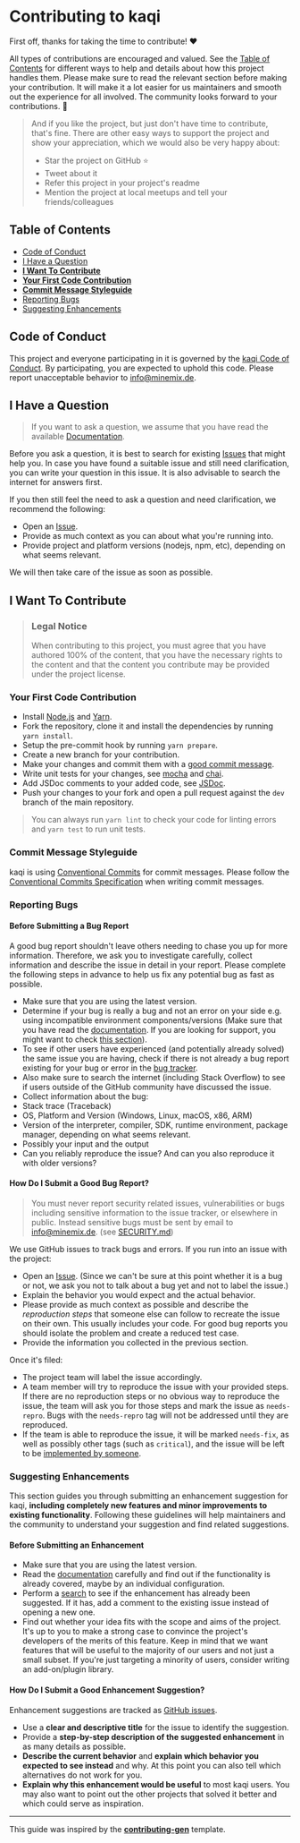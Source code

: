 <!-- omit in toc -->

# Contributing to kaqi

First off, thanks for taking the time to contribute! ❤️

All types of contributions are encouraged and valued. See the [Table of Contents](#table-of-contents) for different ways to help and details about how this project handles them. Please make sure to read the relevant section before making your contribution. It will make it a lot easier for us maintainers and smooth out the experience for all involved. The community looks forward to your contributions. 🎉

> And if you like the project, but just don't have time to contribute, that's fine. There are other easy ways to support the project and show your appreciation, which we would also be very happy about:
>
> - Star the project on GitHub ⭐
> - Tweet about it
> - Refer this project in your project's readme
> - Mention the project at local meetups and tell your friends/colleagues

<!-- omit in toc -->

## Table of Contents

- [Code of Conduct](#code-of-conduct)
- [I Have a Question](#i-have-a-question)
- <b>[I Want To Contribute](#i-want-to-contribute)</b>
- <b>[Your First Code Contribution](#your-first-code-contribution)</b>
- <b>[Commit Message Styleguide](#commit-message-styleguide)</b>
- [Reporting Bugs](#reporting-bugs)
- [Suggesting Enhancements](#suggesting-enhancements)

## Code of Conduct

This project and everyone participating in it is governed by the
[kaqi Code of Conduct](https://github.com/liquiddevelopmentnet/kaqi/blob/master/CODE_OF_CONDUCT.md).
By participating, you are expected to uphold this code. Please report unacceptable behavior
to info@minemix.de.

## I Have a Question

> If you want to ask a question, we assume that you have read the available [Documentation](https://github.com/liquiddevelopmentnet/kaqi/wiki).

Before you ask a question, it is best to search for existing [Issues](https://github.com/liquiddevelopmentnet/kaqi/issues) that might help you. In case you have found a suitable issue and still need clarification, you can write your question in this issue. It is also advisable to search the internet for answers first.

If you then still feel the need to ask a question and need clarification, we recommend the following:

- Open an [Issue](https://github.com/liquiddevelopmentnet/kaqi/issues/new).
- Provide as much context as you can about what you're running into.
- Provide project and platform versions (nodejs, npm, etc), depending on what seems relevant.

We will then take care of the issue as soon as possible.

## I Want To Contribute

> ### Legal Notice <!-- omit in toc -->
>
> When contributing to this project, you must agree that you have authored 100% of the content, that you have the necessary rights to the content and that the content you contribute may be provided under the project license.

### Your First Code Contribution

- Install [Node.js](https://nodejs.org/en/) and [Yarn](https://yarnpkg.com/).
- Fork the repository, clone it and install the dependencies by running `yarn install`.
- Setup the pre-commit hook by running `yarn prepare`.
- Create a new branch for your contribution.
- Make your changes and commit them with a [good commit message](#commit-messages).
- Write unit tests for your changes, see [mocha](https://mochajs.org/) and [chai](https://www.chaijs.com/).
- Add JSDoc comments to your added code, see [JSDoc](https://jsdoc.app/).
- Push your changes to your fork and open a pull request against the `dev` branch of the main repository.

> You can always run `yarn lint` to check your code for linting errors and `yarn test` to run unit tests.

### Commit Message Styleguide

kaqi is using [Conventional Commits](https://www.conventionalcommits.org/en/v1.0.0/) for commit messages. Please follow the [Conventional Commits Specification](https://www.conventionalcommits.org/en/v1.0.0/#summary) when writing commit messages.

### Reporting Bugs

<!-- omit in toc -->

#### Before Submitting a Bug Report

A good bug report shouldn't leave others needing to chase you up for more information. Therefore, we ask you to investigate carefully, collect information and describe the issue in detail in your report. Please complete the following steps in advance to help us fix any potential bug as fast as possible.

- Make sure that you are using the latest version.
- Determine if your bug is really a bug and not an error on your side e.g. using incompatible environment components/versions (Make sure that you have read the [documentation](https://github.com/liquiddevelopmentnet/kaqi/wiki/). If you are looking for support, you might want to check [this section](#i-have-a-question)).
- To see if other users have experienced (and potentially already solved) the same issue you are having, check if there is not already a bug report existing for your bug or error in the [bug tracker](https://github.com/liquiddevelopmentnet/kaqi/issues?q=label%3Abug).
- Also make sure to search the internet (including Stack Overflow) to see if users outside of the GitHub community have discussed the issue.
- Collect information about the bug:
- Stack trace (Traceback)
- OS, Platform and Version (Windows, Linux, macOS, x86, ARM)
- Version of the interpreter, compiler, SDK, runtime environment, package manager, depending on what seems relevant.
- Possibly your input and the output
- Can you reliably reproduce the issue? And can you also reproduce it with older versions?

<!-- omit in toc -->

#### How Do I Submit a Good Bug Report?

> You must never report security related issues, vulnerabilities or bugs including sensitive information to the issue tracker, or elsewhere in public. Instead sensitive bugs must be sent by email to info@minemix.de. (see [SECURITY.md](https://github.com/liquiddevelopmentnet/kaqi/security/policy))

We use GitHub issues to track bugs and errors. If you run into an issue with the project:

- Open an [Issue](https://github.com/liquiddevelopmentnet/kaqi/issues/new). (Since we can't be sure at this point whether it is a bug or not, we ask you not to talk about a bug yet and not to label the issue.)
- Explain the behavior you would expect and the actual behavior.
- Please provide as much context as possible and describe the _reproduction steps_ that someone else can follow to recreate the issue on their own. This usually includes your code. For good bug reports you should isolate the problem and create a reduced test case.
- Provide the information you collected in the previous section.

Once it's filed:

- The project team will label the issue accordingly.
- A team member will try to reproduce the issue with your provided steps. If there are no reproduction steps or no obvious way to reproduce the issue, the team will ask you for those steps and mark the issue as `needs-repro`. Bugs with the `needs-repro` tag will not be addressed until they are reproduced.
- If the team is able to reproduce the issue, it will be marked `needs-fix`, as well as possibly other tags (such as `critical`), and the issue will be left to be [implemented by someone](#your-first-code-contribution).

### Suggesting Enhancements

This section guides you through submitting an enhancement suggestion for kaqi, **including completely new features and minor improvements to existing functionality**. Following these guidelines will help maintainers and the community to understand your suggestion and find related suggestions.

<!-- omit in toc -->

#### Before Submitting an Enhancement

- Make sure that you are using the latest version.
- Read the [documentation](https://github.com/liquiddevelopmentnet/kaqi/wiki/) carefully and find out if the functionality is already covered, maybe by an individual configuration.
- Perform a [search](https://github.com/liquiddevelopmentnet/kaqi/issues) to see if the enhancement has already been suggested. If it has, add a comment to the existing issue instead of opening a new one.
- Find out whether your idea fits with the scope and aims of the project. It's up to you to make a strong case to convince the project's developers of the merits of this feature. Keep in mind that we want features that will be useful to the majority of our users and not just a small subset. If you're just targeting a minority of users, consider writing an add-on/plugin library.

<!-- omit in toc -->

#### How Do I Submit a Good Enhancement Suggestion?

Enhancement suggestions are tracked as [GitHub issues](https://github.com/liquiddevelopmentnet/kaqi/issues).

- Use a **clear and descriptive title** for the issue to identify the suggestion.
- Provide a **step-by-step description of the suggested enhancement** in as many details as possible.
- **Describe the current behavior** and **explain which behavior you expected to see instead** and why. At this point you can also tell which alternatives do not work for you.
- **Explain why this enhancement would be useful** to most kaqi users. You may also want to point out the other projects that solved it better and which could serve as inspiration.

<!-- omit in toc -->

---

This guide was inspired by the [**contributing-gen**](https://github.com/bttger/contributing-gen) template.
